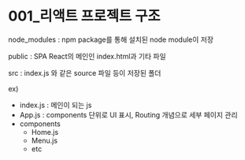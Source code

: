 # 001_리액트 프로젝트 구조

node_modules : npm package를 통해 설치된 node module이 저장

public : SPA React의 메인인 index.html과 기타 파일

src : index.js 와 같은 source 파일 등이 저장된 폴더

ex)

 - index.js : 메인이 되는 js
 - App.js : components 단위로 UI 표시, Routing 개념으로 세부 페이지 관리
 - components
   - Home.js
   - Menu.js
   - etc

